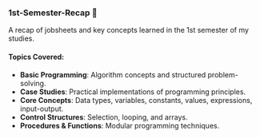 ### 1st-Semester-Recap 📘  
A recap of jobsheets and key concepts learned in the 1st semester of my studies.

#### Topics Covered:  
- **Basic Programming**: Algorithm concepts and structured problem-solving.  
- **Case Studies**: Practical implementations of programming principles.  
- **Core Concepts**: Data types, variables, constants, values, expressions, input-output.  
- **Control Structures**: Selection, looping, and arrays.  
- **Procedures & Functions**: Modular programming techniques.

